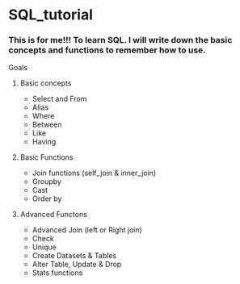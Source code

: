 # SQL_tutorial

### This is for me!!! To learn SQL. I will write down the basic concepts and functions to remember how to use.

Goals
1. Basic concepts
   * Select and From
   * Alias
   * Where
   * Between
   * Like
   * Having

3. Basic Functions
   * Join functions (self_join & inner_join)
   * Groupby
   * Cast
   * Order by 

4. Advanced Functons
   * Advanced Join (left or Right join)
   * Check
   * Unique
   * Create Datasets & Tables
   * Alter Table, Update & Drop
   * Stats functions

